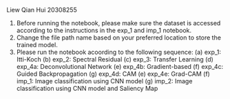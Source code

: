 Liew Qian Hui 20308255

1. Before running the notebook, please make sure the dataset is accessed according to the instructions in the exp_1 and imp_1 notebook.
2. Change the file path name based on your preferred location to store the trained model.
3. Please run the notebook acoording to the following sequence:
   	(a) exp_1: Itti-Koch
   	(b) exp_2: Spectral Residual
   	(c) exp_3: Transfer Learning
	(d) exp_4a: Deconvolutional Network
	(e) exp_4b: Gradient-based
	(f) exp_4c: Guided Backpropagation
	(g) exp_4d: CAM
	(e) exp_4e: Grad-CAM
	(f) imp_1: Image classification using CNN model
	(g) imp_2: Image classification using CNN model and Saliency Map
